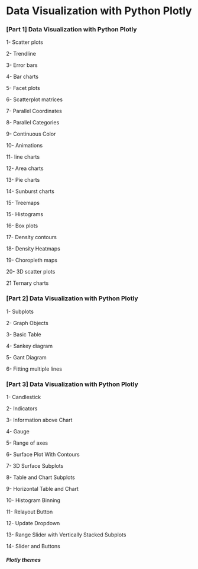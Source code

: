 # Data Visualization with Python Plotly

### [Part 1] Data Visualization with Python Plotly

1- Scatter plots

2- Trendline

3-  Error bars

4- Bar charts

5- Facet plots

6- Scatterplot matrices

7- Parallel Coordinates

8- Parallel Categories

9- Continuous Color

10- Animations

11- line charts

12- Area charts

13- Pie charts

14-  Sunburst charts

15-  Treemaps

15- Histograms

16- Box plots

17- Density contours

18- Density Heatmaps

19- Choropleth maps

20- 3D scatter plots

21 Ternary charts

### [Part 2] Data Visualization with Python Plotly

1- Subplots

2- Graph Objects

3- Basic Table

4- Sankey diagram

5- Gant Diagram

6- Fitting multiple lines


### [Part 3] Data Visualization with Python Plotly

1- Candlestick

2- Indicators

3- Information above Chart

4- Gauge

5- Range of axes

6- Surface Plot With Contours

7- 3D Surface Subplots

8- Table and Chart Subplots

9- Horizontal Table and Chart

10- Histogram Binning

11- Relayout Button

12- Update Dropdown

13- Range Slider with Vertically Stacked Subplots

14- Slider and Buttons


##### Plotly themes

































